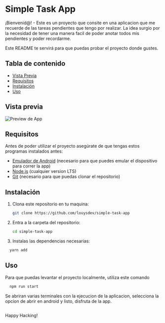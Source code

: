 # Simple Task App

¡Bienvenid@! - Este es un proyecto que consite en una aplicacion que me recuerde de las tareas pendientes que tengo por realizar. La idea surgio por la necesidad de tener una manera facil de poder anotar todos mis pendientes y poder recordarme.

Este README te servirá para que puedas probar el proyecto donde gustes.

## Tabla de contenido

- [Vista Previa](#vista-previa)
- [Requisitos](#requisitos)
- [Instalación](#instalación)
- [Uso](#uso)

## Vista previa

![Preview de App](./src/assets/preview.png)

## Requisitos

Antes de poder utilizar el proyecto asegúrate de que tengas estos programas instalados antes:

- [Emulador de Android](https://developer.android.com/studio) (necesario para que puedes emular el dispositivo para correr la app)
- [Node.js](https://nodejs.org/) (cualquier version LTS)
- [Git](https://git-scm.com/) (necesario para que puedas clonar el repositorio)

## Instalación

1. Clona este repositorio en tu maquina:

   ```bash
   git clone https://github.com/louysdev/simple-task-app
   ```

2. Entra a la carpeta del repositorio:

   ```bash
   cd simple-task-app
   ```

3. Instalas las dependencias necesarias:

```bash
  yarn add
```

## Uso

Para que puedas levantar el proyecto localmente, utiliza este comando

```bash
  npm run start
```

Se abriran varias terminales con la ejecucion de la aplicacion, selecciona la opcion de abrir en android y listo, disfruta de la app.

##

Happy Hacking!
